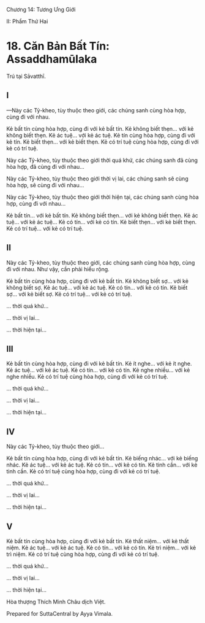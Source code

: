  

Chương 14: Tương Ưng Giới

II: Phẩm Thứ Hai

# 18\. Căn Bản Bất Tín: Assaddhamūlaka

Trú tại Sāvatthī.

## I

—Này các Tỷ-kheo, tùy thuộc theo giới, các chúng sanh cùng hòa hợp, cùng đi với nhau.

Kẻ bất tín cùng hòa hợp, cùng đi với kẻ bất tín. Kẻ không biết thẹn… với kẻ không biết thẹn. Kẻ ác tuệ… với kẻ ác tuệ. Kẻ tín cùng hòa hợp, cùng đi với kẻ tín. Kẻ biết thẹn… với kẻ biết thẹn. Kẻ có trí tuệ cùng hòa hợp, cùng đi với kẻ có trí tuệ.

Này các Tỷ-kheo, tùy thuộc theo giới thời quá khứ, các chúng sanh đã cùng hòa hợp, đã cùng đi với nhau…

Này các Tỷ-kheo, tùy thuộc theo giới thời vị lai, các chúng sanh sẽ cùng hòa hợp, sẽ cùng đi với nhau…

Này các Tỷ-kheo, tùy thuộc theo giới thời hiện tại, các chúng sanh cùng hòa hợp, cùng đi với nhau…

Kẻ bất tín… với kẻ bất tín. Kẻ không biết thẹn… với kẻ không biết thẹn. Kẻ ác tuệ… với kẻ ác tuệ… Kẻ có tín… với kẻ có tín. Kẻ biết thẹn… với kẻ biết thẹn. Kẻ có trí tuệ… với kẻ có trí tuệ.

## II

Này các Tỷ-kheo, tùy thuộc theo giới, các chúng sanh cùng hòa hợp, cùng đi với nhau. Như vậy, cần phải hiểu rộng.

Kẻ bất tín cùng hòa hợp, cùng đi với kẻ bất tín. Kẻ không biết sợ… với kẻ không biết sợ. Kẻ ác tuệ… với kẻ ác tuệ. Kẻ có tín… với kẻ có tín. Kẻ biết sợ… với kẻ biết sợ. Kẻ có trí tuệ… với kẻ có trí tuệ.

… thời quá khứ…

… thời vị lai…

… thời hiện tại…

## III

Kẻ bất tín cùng hòa hợp, cùng đi với kẻ bất tín. Kẻ ít nghe… với kẻ ít nghe. Kẻ ác tuệ… với kẻ ác tuệ. Kẻ có tín… với kẻ có tín. Kẻ nghe nhiều… với kẻ nghe nhiều. Kẻ có trí tuệ cùng hòa hợp, cùng đi với kẻ có trí tuệ.

… thời quá khứ…

… thời vị lai…

… thời hiện tại…

## IV

Này các Tỷ-kheo, tùy thuộc theo giới…

Kẻ bất tín cùng hòa hợp, cùng đi với kẻ bất tín. Kẻ biếng nhác… với kẻ biếng nhác. Kẻ ác tuệ… với kẻ ác tuệ. Kẻ có tín… với kẻ có tín. Kẻ tinh cần… với kẻ tinh cần. Kẻ có trí tuệ cùng hòa hợp, cùng đi với kẻ có trí tuệ.

… thời quá khứ…

… thời vị lai…

… thời hiện tại…

## V

Kẻ bất tín cùng hòa hợp, cùng đi với kẻ bất tín. Kẻ thất niệm… với kẻ thất niệm. Kẻ ác tuệ… với kẻ ác tuệ. Kẻ có tín… với kẻ có tín. Kẻ trì niệm… với kẻ trì niệm. Kẻ có trí tuệ cùng hòa hợp, cùng đi với kẻ có trí tuệ.

… thời quá khứ…

… thời vị lai…

… thời hiện tại…

Hòa thượng Thích Minh Châu dịch Việt.

Prepared for SuttaCentral by Ayya Vimala.